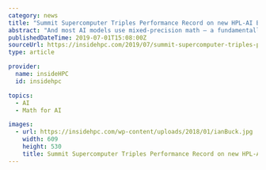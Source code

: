 ```yaml
---
category: news
title: "Summit Supercomputer Triples Performance Record on new HPL-AI Benchmark"
abstract: "And most AI models use mixed-precision math — a fundamentally different technique that enables researchers to improve the computational efficiency and access the untapped performance potential in modern supercomputers. To account for the AI techniques ..."
publishedDateTime: 2019-07-01T15:08:00Z
sourceUrl: https://insidehpc.com/2019/07/summit-supercomputer-triples-performance-record-on-new-hpl-ai-benchmark/
type: article

provider:
  name: insideHPC
  id: insidehpc

topics:
  - AI
  - Math for AI

images:
  - url: https://insidehpc.com/wp-content/uploads/2018/01/ianBuck.jpg
    width: 609
    height: 530
    title: Summit Supercomputer Triples Performance Record on new HPL-AI Benchmark
---
```

